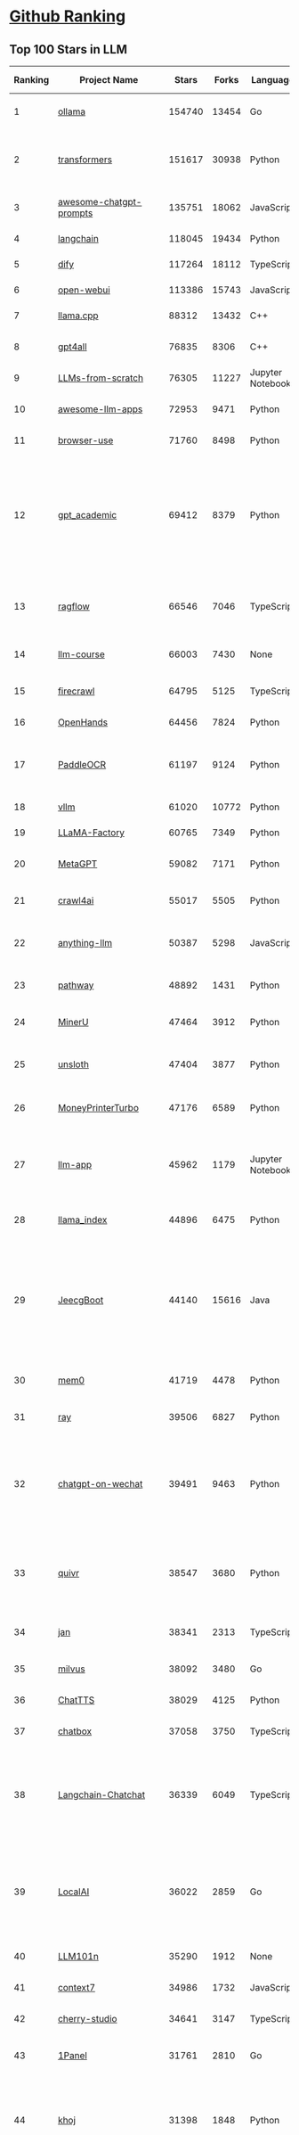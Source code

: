 [Github Ranking](../README.md)
==========

## Top 100 Stars in LLM

| Ranking | Project Name | Stars | Forks | Language | Open Issues | Description | Last Commit |
| ------- | ------------ | ----- | ----- | -------- | ----------- | ----------- | ----------- |
| 1 | [ollama](https://github.com/ollama/ollama) | 154740 | 13454 | Go | 1858 | Get up and running with OpenAI gpt-oss, DeepSeek-R1, Gemma 3 and other models. | 2025-10-25T17:57:12Z |
| 2 | [transformers](https://github.com/huggingface/transformers) | 151617 | 30938 | Python | 1088 | 🤗 Transformers: the model-definition framework for state-of-the-art machine learning models in text, vision, audio, and multimodal models, for both inference and training.  | 2025-10-25T16:31:22Z |
| 3 | [awesome-chatgpt-prompts](https://github.com/f/awesome-chatgpt-prompts) | 135751 | 18062 | JavaScript | 0 | This repo includes ChatGPT prompt curation to use ChatGPT and other LLM tools better. | 2025-10-14T17:23:13Z |
| 4 | [langchain](https://github.com/langchain-ai/langchain) | 118045 | 19434 | Python | 165 | 🦜🔗 Build context-aware reasoning applications | 2025-10-24T20:06:26Z |
| 5 | [dify](https://github.com/langgenius/dify) | 117264 | 18112 | TypeScript | 472 | Production-ready platform for agentic workflow development. | 2025-10-26T03:36:33Z |
| 6 | [open-webui](https://github.com/open-webui/open-webui) | 113386 | 15743 | JavaScript | 236 | User-friendly AI Interface (Supports Ollama, OpenAI API, ...) | 2025-10-25T00:50:29Z |
| 7 | [llama.cpp](https://github.com/ggml-org/llama.cpp) | 88312 | 13432 | C++ | 279 | LLM inference in C/C++ | 2025-10-25T18:41:36Z |
| 8 | [gpt4all](https://github.com/nomic-ai/gpt4all) | 76835 | 8306 | C++ | 706 | GPT4All: Run Local LLMs on Any Device. Open-source and available for commercial use. | 2025-05-27T20:05:19Z |
| 9 | [LLMs-from-scratch](https://github.com/rasbt/LLMs-from-scratch) | 76305 | 11227 | Jupyter Notebook | 4 | Implement a ChatGPT-like LLM in PyTorch from scratch, step by step | 2025-10-22T02:19:45Z |
| 10 | [awesome-llm-apps](https://github.com/Shubhamsaboo/awesome-llm-apps) | 72953 | 9471 | Python | 4 | Collection of awesome LLM apps with AI Agents and RAG using OpenAI, Anthropic, Gemini and opensource models. | 2025-10-19T17:51:53Z |
| 11 | [browser-use](https://github.com/browser-use/browser-use) | 71760 | 8498 | Python | 138 | 🌐 Make websites accessible for AI agents. Automate tasks online with ease. | 2025-10-26T02:28:09Z |
| 12 | [gpt_academic](https://github.com/binary-husky/gpt_academic) | 69412 | 8379 | Python | 267 | 为GPT/GLM等LLM大语言模型提供实用化交互接口，特别优化论文阅读/润色/写作体验，模块化设计，支持自定义快捷按钮&函数插件，支持Python和C++等项目剖析&自译解功能，PDF/LaTex论文翻译&总结功能，支持并行问询多种LLM模型，支持chatglm3等本地模型。接入通义千问, deepseekcoder, 讯飞星火, 文心一言, llama2, rwkv, claude2, moss等。 | 2025-09-20T13:41:26Z |
| 13 | [ragflow](https://github.com/infiniflow/ragflow) | 66546 | 7046 | TypeScript | 2932 | RAGFlow is a leading open-source Retrieval-Augmented Generation (RAG) engine that fuses cutting-edge RAG with Agent capabilities to create a superior context layer for LLMs | 2025-10-25T09:45:18Z |
| 14 | [llm-course](https://github.com/mlabonne/llm-course) | 66003 | 7430 | None | 62 | Course to get into Large Language Models (LLMs) with roadmaps and Colab notebooks. | 2025-06-04T16:09:23Z |
| 15 | [firecrawl](https://github.com/firecrawl/firecrawl) | 64795 | 5125 | TypeScript | 27 | 🔥 The Web Data API for AI - Turn entire websites into LLM-ready markdown or structured data | 2025-10-25T00:26:06Z |
| 16 | [OpenHands](https://github.com/OpenHands/OpenHands) | 64456 | 7824 | Python | 237 | 🙌 OpenHands: Code Less, Make More | 2025-10-25T23:52:47Z |
| 17 | [PaddleOCR](https://github.com/PaddlePaddle/PaddleOCR) | 61197 | 9124 | Python | 181 | Turn any PDF or image document into structured data for your AI. A powerful, lightweight OCR toolkit that bridges the gap between images/PDFs and LLMs. Supports 100+ languages. | 2025-10-22T10:39:28Z |
| 18 | [vllm](https://github.com/vllm-project/vllm) | 61020 | 10772 | Python | 1849 | A high-throughput and memory-efficient inference and serving engine for LLMs | 2025-10-25T16:14:30Z |
| 19 | [LLaMA-Factory](https://github.com/hiyouga/LLaMA-Factory) | 60765 | 7349 | Python | 731 | Unified Efficient Fine-Tuning of 100+ LLMs & VLMs (ACL 2024) | 2025-10-24T05:22:39Z |
| 20 | [MetaGPT](https://github.com/FoundationAgents/MetaGPT) | 59082 | 7171 | Python | 9 | 🌟 The Multi-Agent Framework: First AI Software Company, Towards Natural Language Programming | 2025-10-04T05:57:57Z |
| 21 | [crawl4ai](https://github.com/unclecode/crawl4ai) | 55017 | 5505 | Python | 166 | 🚀🤖 Crawl4AI: Open-source LLM Friendly Web Crawler & Scraper. Don't be shy, join here: https://discord.gg/jP8KfhDhyN | 2025-10-24T04:36:48Z |
| 22 | [anything-llm](https://github.com/Mintplex-Labs/anything-llm) | 50387 | 5298 | JavaScript | 268 | The all-in-one Desktop & Docker AI application with built-in RAG, AI agents, No-code agent builder, MCP compatibility,  and more. | 2025-10-23T22:46:01Z |
| 23 | [pathway](https://github.com/pathwaycom/pathway) | 48892 | 1431 | Python | 39 | Python ETL framework for stream processing, real-time analytics, LLM pipelines, and RAG. | 2025-10-24T13:19:48Z |
| 24 | [MinerU](https://github.com/opendatalab/MinerU) | 47464 | 3912 | Python | 104 | Transforms complex documents like PDFs into LLM-ready markdown/JSON for your Agentic workflows. | 2025-10-25T14:39:47Z |
| 25 | [unsloth](https://github.com/unslothai/unsloth) | 47404 | 3877 | Python | 770 | Fine-tuning & Reinforcement Learning for LLMs. 🦥 Train OpenAI gpt-oss, DeepSeek-R1, Qwen3, Gemma 3, TTS 2x faster with 70% less VRAM. | 2025-10-26T02:31:05Z |
| 26 | [MoneyPrinterTurbo](https://github.com/harry0703/MoneyPrinterTurbo) | 47176 | 6589 | Python | 198 | 利用AI大模型，一键生成高清短视频 Generate short videos with one click using AI LLM. | 2025-06-11T06:34:54Z |
| 27 | [llm-app](https://github.com/pathwaycom/llm-app) | 45962 | 1179 | Jupyter Notebook | 4 | Ready-to-run cloud templates for RAG, AI pipelines, and enterprise search with live data. 🐳Docker-friendly.⚡Always in sync with Sharepoint, Google Drive, S3, Kafka, PostgreSQL, real-time data APIs, and more. | 2025-10-23T15:24:08Z |
| 28 | [llama_index](https://github.com/run-llama/llama_index) | 44896 | 6475 | Python | 223 | LlamaIndex is the leading framework for building LLM-powered agents over your data. | 2025-10-26T03:01:31Z |
| 29 | [JeecgBoot](https://github.com/jeecgboot/JeecgBoot) | 44140 | 15616 | Java | 31 | 🔥AI低代码平台，助力企业快速实现低代码开发和构建AI应用！前后端分离架构 SpringBoot3，SpringCloud、MybatisPlus，Ant Design&Vue3、TS+vite！强大代码生成器实现前后端一键生成，无需手写代码! 引领AI低代码开发模式：AI生成→在线编码→代码生成→手工合并，解决Java项目80%重复工作，提升效率，节省成本，兼顾灵活性~ | 2025-10-22T07:26:40Z |
| 30 | [mem0](https://github.com/mem0ai/mem0) | 41719 | 4478 | Python | 291 | Universal memory layer for AI Agents; Announcing OpenMemory MCP - local and secure memory management. | 2025-10-25T22:35:15Z |
| 31 | [ray](https://github.com/ray-project/ray) | 39506 | 6827 | Python | 2818 | Ray is an AI compute engine. Ray consists of a core distributed runtime and a set of AI Libraries for accelerating ML workloads. | 2025-10-26T03:24:44Z |
| 32 | [chatgpt-on-wechat](https://github.com/zhayujie/chatgpt-on-wechat) | 39491 | 9463 | Python | 308 | 基于大模型搭建的聊天机器人，同时支持 微信公众号、企业微信应用、飞书、钉钉 等接入，可选择ChatGPT/Claude/DeepSeek/文心一言/讯飞星火/通义千问/ Gemini/GLM-4/Kimi/LinkAI，能处理文本、语音和图片，访问操作系统和互联网，支持基于自有知识库进行定制企业智能客服。 | 2025-10-22T10:32:10Z |
| 33 | [quivr](https://github.com/QuivrHQ/quivr) | 38547 | 3680 | Python | 2 | Opiniated RAG for integrating GenAI in your apps 🧠   Focus on your product rather than the RAG. Easy integration in existing products with customisation!  Any LLM: GPT4, Groq, Llama. Any Vectorstore: PGVector, Faiss. Any Files. Anyway you want.  | 2025-07-09T12:55:23Z |
| 34 | [jan](https://github.com/menloresearch/jan) | 38341 | 2313 | TypeScript | 140 | Jan is an open source alternative to ChatGPT that runs 100% offline on your computer. | 2025-10-24T14:45:18Z |
| 35 | [milvus](https://github.com/milvus-io/milvus) | 38092 | 3480 | Go | 697 | Milvus is a high-performance, cloud-native vector database built for scalable vector ANN search | 2025-10-24T10:40:05Z |
| 36 | [ChatTTS](https://github.com/2noise/ChatTTS) | 38029 | 4125 | Python | 64 | A generative speech model for daily dialogue. | 2025-07-06T15:11:14Z |
| 37 | [chatbox](https://github.com/chatboxai/chatbox) | 37058 | 3750 | TypeScript | 894 | User-friendly Desktop Client App for AI Models/LLMs (GPT, Claude, Gemini, Ollama...) | 2025-10-22T15:26:34Z |
| 38 | [Langchain-Chatchat](https://github.com/chatchat-space/Langchain-Chatchat) | 36339 | 6049 | TypeScript | 25 | Langchain-Chatchat（原Langchain-ChatGLM）基于 Langchain 与 ChatGLM, Qwen 与 Llama 等语言模型的 RAG 与 Agent 应用 \| Langchain-Chatchat (formerly langchain-ChatGLM), local knowledge based LLM (like ChatGLM, Qwen and Llama) RAG and Agent app with langchain  | 2025-09-29T06:47:27Z |
| 39 | [LocalAI](https://github.com/mudler/LocalAI) | 36022 | 2859 | Go | 268 | :robot: The free, Open Source alternative to OpenAI, Claude and others. Self-hosted and local-first. Drop-in replacement for OpenAI,  running on consumer-grade hardware. No GPU required. Runs gguf, transformers, diffusers and many more. Features: Generate Text, Audio, Video, Images, Voice Cloning, Distributed, P2P and decentralized inference | 2025-10-25T21:14:44Z |
| 40 | [LLM101n](https://github.com/karpathy/LLM101n) | 35290 | 1912 | None | 0 | LLM101n: Let's build a Storyteller | 2024-08-01T01:20:33Z |
| 41 | [context7](https://github.com/upstash/context7) | 34986 | 1732 | JavaScript | 88 | Context7 MCP Server -- Up-to-date code documentation for LLMs and AI code editors | 2025-10-25T22:04:41Z |
| 42 | [cherry-studio](https://github.com/CherryHQ/cherry-studio) | 34641 | 3147 | TypeScript | 394 | 🍒 Cherry Studio is a desktop client that supports for multiple LLM providers. | 2025-10-25T23:20:59Z |
| 43 | [1Panel](https://github.com/1Panel-dev/1Panel) | 31761 | 2810 | Go | 482 | 🔥 1Panel provides an intuitive web interface and MCP Server to manage websites, files, containers, databases, and LLMs on a Linux server. | 2025-10-24T10:17:51Z |
| 44 | [khoj](https://github.com/khoj-ai/khoj) | 31398 | 1848 | Python | 75 | Your AI second brain. Self-hostable. Get answers from the web or your docs. Build custom agents, schedule automations, do deep research. Turn any online or local LLM into your personal, autonomous AI (gpt, claude, gemini, llama, qwen, mistral). Get started - free. | 2025-09-16T09:17:58Z |
| 45 | [litellm](https://github.com/BerriAI/litellm) | 30316 | 4480 | Python | 1026 | Python SDK, Proxy Server (LLM Gateway) to call 100+ LLM APIs in OpenAI format - [Bedrock, Azure, OpenAI, VertexAI, Cohere, Anthropic, Sagemaker, HuggingFace, Replicate, Groq] | 2025-10-26T02:26:25Z |
| 46 | [Mr.-Ranedeer-AI-Tutor](https://github.com/JushBJJ/Mr.-Ranedeer-AI-Tutor) | 29661 | 3377 | None | 14 | A GPT-4 AI Tutor Prompt for customizable personalized learning experiences. | 2025-09-30T08:08:00Z |
| 47 | [continue](https://github.com/continuedev/continue) | 29474 | 3679 | TypeScript | 627 | ⏩ Ship faster with Continuous AI. Build and run custom agents across your IDE, terminal, and CI | 2025-10-26T02:13:02Z |
| 48 | [graphrag](https://github.com/microsoft/graphrag) | 28824 | 3014 | Python | 92 | A modular graph-based Retrieval-Augmented Generation (RAG) system | 2025-10-24T11:55:50Z |
| 49 | [llm.c](https://github.com/karpathy/llm.c) | 27958 | 3249 | Cuda | 89 | LLM training in simple, raw C/CUDA | 2025-06-26T17:03:40Z |
| 50 | [one-api](https://github.com/songquanpeng/one-api) | 27715 | 5477 | JavaScript | 883 | LLM API 管理 & 分发系统，支持 OpenAI、Azure、Anthropic Claude、Google Gemini、DeepSeek、字节豆包、ChatGLM、文心一言、讯飞星火、通义千问、360 智脑、腾讯混元等主流模型，统一 API 适配，可用于 key 管理与二次分发。单可执行文件，提供 Docker 镜像，一键部署，开箱即用。LLM API management & key redistribution system, unifying multiple providers under a single API. Single binary, Docker-ready, with an English UI. | 2025-07-18T18:11:50Z |
| 51 | [ChatDev](https://github.com/OpenBMB/ChatDev) | 27631 | 3471 | Python | 26 | Create Customized Software using Natural Language Idea (through LLM-powered Multi-Agent Collaboration) | 2025-09-23T12:40:26Z |
| 52 | [storm](https://github.com/stanford-oval/storm) | 27546 | 2496 | Python | 57 | An LLM-powered knowledge curation system that researches a topic and generates a full-length report with citations. | 2025-09-30T18:07:21Z |
| 53 | [void](https://github.com/voideditor/void) | 27341 | 2095 | TypeScript | 260 | None | 2025-08-07T00:07:32Z |
| 54 | [semantic-kernel](https://github.com/microsoft/semantic-kernel) | 26531 | 4310 | C# | 495 | Integrate cutting-edge LLM technology quickly and easily into your apps | 2025-10-25T07:35:16Z |
| 55 | [FastGPT](https://github.com/labring/FastGPT) | 26109 | 6711 | TypeScript | 611 | FastGPT is a knowledge-based platform built on the LLMs, offers a comprehensive suite of out-of-the-box capabilities such as data processing, RAG retrieval, and visual AI workflow orchestration, letting you easily develop and deploy complex question-answering systems without the need for extensive setup or configuration. | 2025-10-25T16:43:33Z |
| 56 | [composio](https://github.com/ComposioHQ/composio) | 25841 | 4362 | TypeScript | 28 | Composio equips your AI agents & LLMs with 100+ high-quality integrations via function calling | 2025-10-25T14:04:49Z |
| 57 | [self-llm](https://github.com/datawhalechina/self-llm) | 25420 | 2554 | Jupyter Notebook | 146 | 《开源大模型食用指南》针对中国宝宝量身打造的基于Linux环境快速微调（全参数/Lora）、部署国内外开源大模型（LLM）/多模态大模型（MLLM）教程 | 2025-10-26T03:17:43Z |
| 58 | [Awesome-LLM](https://github.com/Hannibal046/Awesome-LLM) | 25362 | 2153 | None | 8 | Awesome-LLM: a curated list of Large Language Model | 2025-07-31T02:38:24Z |
| 59 | [CopilotKit](https://github.com/CopilotKit/CopilotKit) | 24635 | 3294 | TypeScript | 313 | React UI + elegant infrastructure for AI Copilots, AI chatbots, and in-app AI agents. The Agentic last-mile 🪁 | 2025-10-25T21:44:31Z |
| 60 | [JARVIS](https://github.com/microsoft/JARVIS) | 24417 | 2053 | Python | 191 | JARVIS, a system to connect LLMs with ML community. Paper: https://arxiv.org/pdf/2303.17580.pdf | 2025-07-29T13:44:13Z |
| 61 | [BitNet](https://github.com/microsoft/BitNet) | 24291 | 1880 | Python | 128 | Official inference framework for 1-bit LLMs | 2025-06-03T06:14:20Z |
| 62 | [chroma](https://github.com/chroma-core/chroma) | 24066 | 1887 | Rust | 246 | Open-source search and retrieval database for AI applications. | 2025-10-25T00:19:41Z |
| 63 | [gpt-researcher](https://github.com/assafelovic/gpt-researcher) | 23936 | 3158 | Python | 128 | An LLM agent that conducts deep research (local and web) on any given topic and generates a long report with citations. | 2025-10-25T06:46:09Z |
| 64 | [gitleaks](https://github.com/gitleaks/gitleaks) | 23721 | 1816 | Go | 221 | Find secrets with Gitleaks 🔑 | 2025-10-24T17:30:33Z |
| 65 | [TradingAgents](https://github.com/TauricResearch/TradingAgents) | 23499 | 4333 | Python | 130 | TradingAgents: Multi-Agents LLM Financial Trading Framework | 2025-10-09T07:34:10Z |
| 66 | [llamafile](https://github.com/Mozilla-Ocho/llamafile) | 23234 | 1230 | C++ | 172 | Distribute and run LLMs with a single file. | 2025-06-30T19:03:06Z |
| 67 | [haystack](https://github.com/deepset-ai/haystack) | 23160 | 2448 | Python | 111 | AI orchestration framework to build customizable, production-ready LLM applications. Connect components (models, vector DBs, file converters) to pipelines or agents that can interact with your data. With advanced retrieval methods, it's best suited for building RAG, question answering, semantic search or conversational agent chatbots. | 2025-10-24T14:53:24Z |
| 68 | [system_prompts_leaks](https://github.com/asgeirtj/system_prompts_leaks) | 23133 | 3541 | JavaScript | 0 | Collection of extracted System Prompts from popular chatbots like ChatGPT, Claude & Gemini | 2025-10-22T00:39:23Z |
| 69 | [mlflow](https://github.com/mlflow/mlflow) | 22652 | 4924 | Python | 1550 | The open source developer platform to build AI/LLM applications and models with confidence. Enhance your AI applications with end-to-end tracking, observability, and evaluations, all in one integrated platform. | 2025-10-25T14:28:24Z |
| 70 | [RAG_Techniques](https://github.com/NirDiamant/RAG_Techniques) | 22566 | 2546 | Jupyter Notebook | 7 | This repository showcases various advanced techniques for Retrieval-Augmented Generation (RAG) systems. RAG systems combine information retrieval with generative models to provide accurate and contextually rich responses. | 2025-10-08T16:38:05Z |
| 71 | [pandas-ai](https://github.com/sinaptik-ai/pandas-ai) | 22406 | 2190 | Python | 11 | Chat with your database or your datalake (SQL, CSV, parquet). PandasAI makes data analysis conversational using LLMs and RAG. | 2025-10-24T08:49:18Z |
| 72 | [agenticSeek](https://github.com/Fosowl/agenticSeek) | 22247 | 2378 | Python | 28 | Fully Local Manus AI. No APIs, No $200 monthly bills. Enjoy an autonomous agent that thinks, browses the web, and code for the sole cost of electricity. 🔔 Official updates only via twitter @Martin993886460 (Beware of fake account) | 2025-09-14T18:15:49Z |
| 73 | [LightRAG](https://github.com/HKUDS/LightRAG) | 22102 | 3305 | Python | 160 | [EMNLP2025] "LightRAG: Simple and Fast Retrieval-Augmented Generation" | 2025-10-25T18:06:39Z |
| 74 | [llm-cookbook](https://github.com/datawhalechina/llm-cookbook) | 21901 | 2621 | Jupyter Notebook | 3 | 面向开发者的 LLM 入门教程，吴恩达大模型系列课程中文版 | 2025-06-12T14:48:07Z |
| 75 | [unilm](https://github.com/microsoft/unilm) | 21787 | 2663 | Python | 637 | Large-scale Self-supervised Pre-training Across Tasks, Languages, and Modalities | 2025-07-03T09:28:33Z |
| 76 | [Scrapegraph-ai](https://github.com/ScrapeGraphAI/Scrapegraph-ai) | 21629 | 1870 | Python | 15 | Python scraper based on AI | 2025-10-24T02:13:04Z |
| 77 | [mlc-llm](https://github.com/mlc-ai/mlc-llm) | 21519 | 1845 | Python | 299 | Universal LLM Deployment Engine with ML Compilation | 2025-10-24T04:57:51Z |
| 78 | [Awesome-Chinese-LLM](https://github.com/HqWu-HITCS/Awesome-Chinese-LLM) | 21512 | 2046 | None | 5 | 整理开源的中文大语言模型，以规模较小、可私有化部署、训练成本较低的模型为主，包括底座模型，垂直领域微调及应用，数据集与教程等。 | 2025-05-19T06:11:57Z |
| 79 | [llm-action](https://github.com/liguodongiot/llm-action) | 21495 | 2522 | HTML | 16 | 本项目旨在分享大模型相关技术原理以及实战经验（大模型工程化、大模型应用落地） | 2025-10-19T14:55:52Z |
| 80 | [vanna](https://github.com/vanna-ai/vanna) | 21085 | 1962 | Python | 208 | 🤖 Chat with your SQL database 📊. Accurate Text-to-SQL Generation via LLMs using RAG 🔄. | 2025-10-24T14:16:37Z |
| 81 | [datasets](https://github.com/huggingface/datasets) | 20780 | 2991 | Python | 859 | 🤗 The largest hub of ready-to-use datasets for AI models with fast, easy-to-use and efficient data manipulation tools | 2025-10-24T14:46:34Z |
| 82 | [architecture.of.internet-product](https://github.com/davideuler/architecture.of.internet-product) | 20565 | 4735 | HTML | 4 | 互联网公司技术架构，微信/淘宝/微博/腾讯/阿里/美团点评/百度/OpenAI/Google/Facebook/Amazon/eBay的架构，欢迎PR补充 | 2024-02-17T12:02:24Z |
| 83 | [goose](https://github.com/block/goose) | 20492 | 1871 | Rust | 213 | an open source, extensible AI agent that goes beyond code suggestions - install, execute, edit, and test with any LLM | 2025-10-26T03:43:53Z |
| 84 | [happy-llm](https://github.com/datawhalechina/happy-llm) | 20484 | 1785 | Jupyter Notebook | 21 | 📚 从零开始的大语言模型原理与实践教程 | 2025-10-17T12:25:38Z |
| 85 | [crawlee](https://github.com/apify/crawlee) | 20270 | 1054 | TypeScript | 171 | Crawlee—A web scraping and browser automation library for Node.js to build reliable crawlers. In JavaScript and TypeScript. Extract data for AI, LLMs, RAG, or GPTs. Download HTML, PDF, JPG, PNG, and other files from websites. Works with Puppeteer, Playwright, Cheerio, JSDOM, and raw HTTP. Both headful and headless mode. With proxy rotation. | 2025-10-25T03:11:47Z |
| 86 | [peft](https://github.com/huggingface/peft) | 19905 | 2075 | Python | 22 | 🤗 PEFT: State-of-the-art Parameter-Efficient Fine-Tuning. | 2025-10-24T12:09:35Z |
| 87 | [repomix](https://github.com/yamadashy/repomix) | 19886 | 905 | TypeScript | 111 | 📦 Repomix is a powerful tool that packs your entire repository into a single, AI-friendly file. Perfect for when you need to feed your codebase to Large Language Models (LLMs) or other AI tools like Claude, ChatGPT, DeepSeek, Perplexity, Gemini, Gemma, Llama, Grok, and more. | 2025-10-26T02:40:59Z |
| 88 | [Qwen](https://github.com/QwenLM/Qwen) | 19580 | 1628 | Python | 18 | The official repo of Qwen (通义千问) chat & pretrained large language model proposed by Alibaba Cloud. | 2025-09-30T10:18:02Z |
| 89 | [SillyTavern](https://github.com/SillyTavern/SillyTavern) | 19471 | 4131 | JavaScript | 312 | LLM Frontend for Power Users. | 2025-10-24T12:44:54Z |
| 90 | [sglang](https://github.com/sgl-project/sglang) | 19397 | 3160 | Python | 520 | SGLang is a fast serving framework for large language models and vision language models. | 2025-10-26T03:38:14Z |
| 91 | [Chinese-LLaMA-Alpaca](https://github.com/ymcui/Chinese-LLaMA-Alpaca) | 18932 | 1877 | Python | 1 | 中文LLaMA&Alpaca大语言模型+本地CPU/GPU训练部署 (Chinese LLaMA & Alpaca LLMs) | 2025-07-15T00:53:02Z |
| 92 | [letta](https://github.com/letta-ai/letta) | 18923 | 1963 | Python | 27 | Letta is the platform for building stateful agents: open AI with advanced memory that can learn and self-improve over time. | 2025-10-24T22:29:49Z |
| 93 | [ai](https://github.com/vercel/ai) | 18805 | 3164 | TypeScript | 772 | The AI Toolkit for TypeScript. From the creators of Next.js, the AI SDK is a free open-source library for building AI-powered applications and agents  | 2025-10-25T19:30:55Z |
| 94 | [MaxKB](https://github.com/1Panel-dev/MaxKB) | 18756 | 2433 | Python | 85 | 🔥 MaxKB is an open-source platform for building enterprise-grade agents.  MaxKB 是强大易用的开源企业级智能体平台。 | 2025-10-24T09:09:23Z |
| 95 | [ai-engineering-hub](https://github.com/patchy631/ai-engineering-hub) | 18747 | 3171 | Jupyter Notebook | 30 | In-depth tutorials on LLMs, RAGs and real-world AI agent applications. | 2025-10-19T11:34:04Z |
| 96 | [suna](https://github.com/kortix-ai/suna) | 18426 | 3137 | TypeScript | 199 | Kortix – build, manage and train AI Agents. Fully Open Source. | 2025-10-25T20:55:57Z |
| 97 | [opcode](https://github.com/winfunc/opcode) | 18387 | 1395 | TypeScript | 236 | A powerful GUI app and Toolkit for Claude Code - Create custom agents, manage interactive Claude Code sessions, run secure background agents, and more. | 2025-10-16T12:05:56Z |
| 98 | [llama-cookbook](https://github.com/meta-llama/llama-cookbook) | 17978 | 2633 | Jupyter Notebook | 18 | Welcome to the Llama Cookbook! This is your go to guide for Building with Llama: Getting started with Inference, Fine-Tuning, RAG. We also show you how to solve end to end problems using Llama model family and using them on various provider services   | 2025-10-24T17:54:20Z |
| 99 | [mastra](https://github.com/mastra-ai/mastra) | 17768 | 1228 | TypeScript | 284 | The TypeScript AI agent framework. ⚡ Assistants, RAG, observability. Supports any LLM: GPT-4, Claude, Gemini, Llama. | 2025-10-26T01:24:15Z |
| 100 | [deer-flow](https://github.com/bytedance/deer-flow) | 17705 | 2206 | Python | 194 | DeerFlow is a community-driven Deep Research framework, combining language models with tools like web search, crawling, and Python execution, while contributing back to the open-source community. | 2025-10-26T02:15:36Z |

